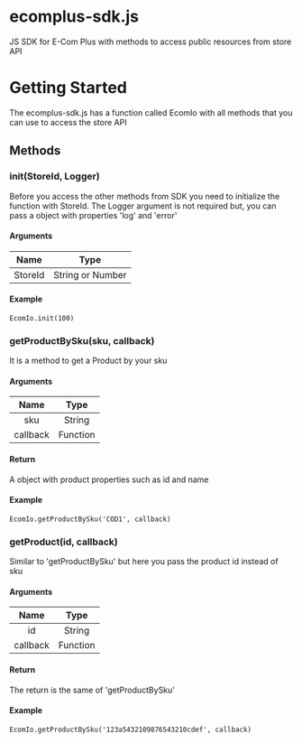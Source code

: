 # ecomplus-sdk.js
JS SDK for E-Com Plus with methods to access public resources from store API

# Getting Started
The ecomplus-sdk.js has a function called EcomIo with all methods that you can use to access the store API

## Methods
### init(StoreId, Logger)
Before you access the other methods from SDK you need to initialize the function with StoreId. The Logger argument is not required but, you can pass a object with properties 'log' and 'error'

#### Arguments
|   Name  | Type |
| :---:  | :---:|
| StoreId | String or Number |

#### Example
    EcomIo.init(100)
    
### getProductBySku(sku, callback)
It is a method to get a Product by your sku

#### Arguments 
|  Name  | Type |
| :---:  | :---:|
| sku | String |
| callback | Function |

#### Return 
A object with product properties such as id and name

#### Example
    EcomIo.getProductBySku('COD1', callback)

### getProduct(id, callback)
Similar to 'getProductBySku' but here you pass the product id instead of sku

#### Arguments 
|  Name  | Type |
| :---:  | :---:|
| id | String |
| callback | Function |

#### Return 
The return is the same of 'getProductBySku'

#### Example
    EcomIo.getProductBySku('123a5432109876543210cdef', callback)
